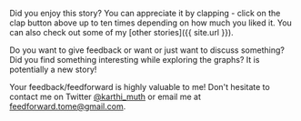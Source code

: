 
Did you enjoy this story? You can appreciate it by clapping -  click on the clap button above up to ten times depending on how much you liked it. You can also check out some of my [other stories]({{ site.url }}).

Do you want to give feedback or want or just want to discuss something? Did you find something interesting while exploring the graphs? It is potentially a new story! 

Your feedback/feedforward is highly valuable to me! Don't hesitate to contact me on Twitter [@karthi_muth](https://twitter.com/karthik_muth) or email me at feedforward.tome@gmail.com.
